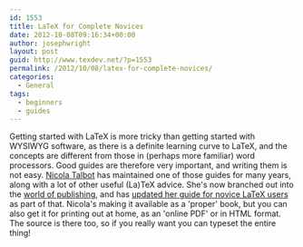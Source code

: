 ```yaml
---
id: 1553
title: LaTeX for Complete Novices
date: 2012-10-08T09:16:34+00:00
author: josephwright
layout: post
guid: http://www.texdev.net/?p=1553
permalink: /2012/10/08/latex-for-complete-novices/
categories:
  - General
tags:
  - beginners
  - guides
---
```

Getting started with LaTeX is more tricky than getting started with WYSIWYG software, as there is a definite learning curve to LaTeX, and the concepts are different from those in (perhaps more familiar) word processors. Good guides are therefore very important, and writing them is not easy. <a href="http://theoval.cmp.uea.ac.uk/~nlct/">Nicola Talbot</a> has maintained one of those guides for many years, along with a lot of other useful (La)TeX advice. She's now branched out into the <a href="http://www.dickimaw-books.com">world of publishing</a>, and has <a href="http://www.dickimaw-books.com/latex/novices/">updated her guide for novice LaTeX users</a> as part of that. Nicola's making it available as a 'proper' book, but you can also get it for printing out at home, as an 'online PDF' or in HTML format. The source is there too, so if you really want you can typeset the entire thing!


